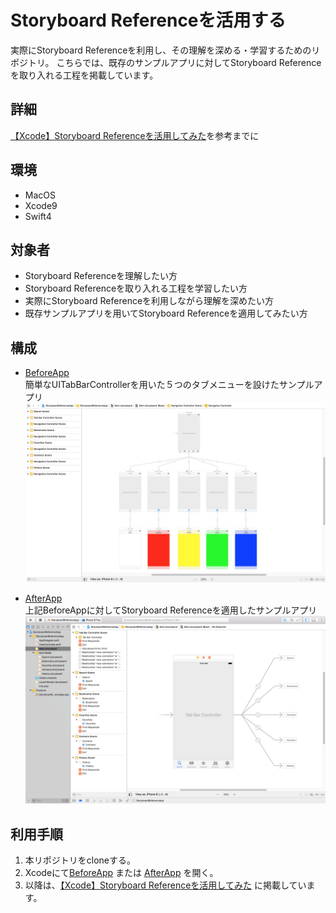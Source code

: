 # Storyboard Referenceを活用する
実際にStoryboard Referenceを利用し、その理解を深める・学習するためのリポジトリ。
こちらでは、既存のサンプルアプリに対してStoryboard Referenceを取り入れる工程を掲載しています。

## 詳細
[【Xcode】Storyboard Referenceを活用してみた](https://qiita.com/_CHUBURA/items/03a3cddf8fe17361c5b2)を参考までに

## 環境
- MacOS
- Xcode9
- Swift4 

## 対象者
- Storyboard Referenceを理解したい方
- Storyboard Referenceを取り入れる工程を学習したい方
- 実際にStoryboard Referenceを利用しながら理解を深めたい方
- 既存サンプルアプリを用いてStoryboard Referenceを適用してみたい方

## 構成
- [BeforeApp](/BeforeApp)  
簡単なUITabBarControllerを用いた５つのタブメニューを設けたサンプルアプリ<img src="storyboard_reference_before_app_view.png" width="500">

- [AfterApp](/AfterApp)  
上記BeforeAppに対してStoryboard Referenceを適用したサンプルアプリ<img src="storyboard_reference_after_app_view.png" width="500">

## 利用手順
1. 本リポジトリをcloneする。
2. Xcodeにて[BeforeApp](/BeforeApp) または [AfterApp](/AfterApp) を開く。
3. 以降は、[【Xcode】Storyboard Referenceを活用してみた](https://qiita.com/_CHUBURA/items/03a3cddf8fe17361c5b2) に掲載しています。
